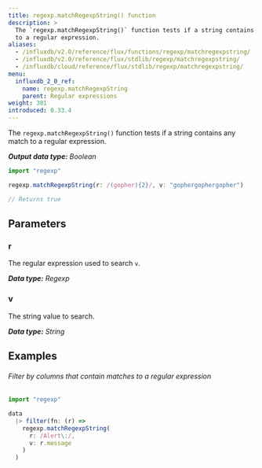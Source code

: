 ```yaml
---
title: regexp.matchRegexpString() function
description: >
  The `regexp.matchRegexpString()` function tests if a string contains any match
  to a regular expression.
aliases:
  - /influxdb/v2.0/reference/flux/functions/regexp/matchregexpstring/
  - /influxdb/v2.0/reference/flux/stdlib/regexp/matchregexpstring/
  - /influxdb/cloud/reference/flux/stdlib/regexp/matchregexpstring/
menu:
  influxdb_2_0_ref:
    name: regexp.matchRegexpString
    parent: Regular expressions
weight: 301
introduced: 0.33.4
---
```


The `regexp.matchRegexpString()` function tests if a string contains any match
to a regular expression.

_**Output data type:** Boolean_

```js
import "regexp"

regexp.matchRegexpString(r: /(gopher){2}/, v: "gophergophergopher")

// Returns true
```

## Parameters

### r
The regular expression used to search `v`.

_**Data type:** Regexp_

### v
The string value to search.

_**Data type:** String_

## Examples

###### Filter by columns that contain matches to a regular expression
```js
import "regexp"

data
  |> filter(fn: (r) =>
    regexp.matchRegexpString(
      r: /Alert\:/,
      v: r.message
    )
  )
```
